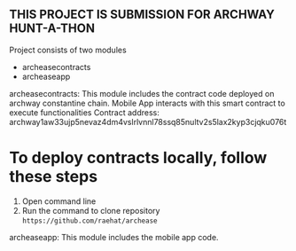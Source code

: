 ## THIS PROJECT IS SUBMISSION FOR ARCHWAY HUNT-A-THON 

Project consists of two modules
- archeasecontracts
- archeaseapp

archeasecontracts: This module includes the contract code deployed on archway constantine chain. Mobile App interacts with this smart contract
to execute functionalities
Contract address: archway1aw33ujp5nevaz4dm4vslrlvnnl78ssq85nultv2s5lax2kyp3cjqku076t

# To deploy contracts locally, follow these steps

1) Open command line
2) Run the command to clone repository
   ```https://github.com/raehat/archease```

archeaseapp: This module includes the mobile app code. 
